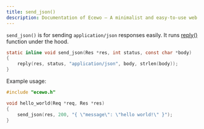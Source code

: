 ```yaml
---
title: send_json()
description: Documentation of Ecewo — A minimalist and easy-to-use web framework for C
---
```


`send_json()` is for sending `application/json` responses easily. It runs [reply()](/api/reply) function under the hood.

```c
static inline void send_json(Res *res, int status, const char *body)
{
    reply(res, status, "application/json", body, strlen(body));
}
```

Example usage:

```c
#include "ecewo.h"

void hello_world(Req *req, Res *res)
{
    send_json(res, 200, "{ \"message\": \"hello world!\" }");
}
```
